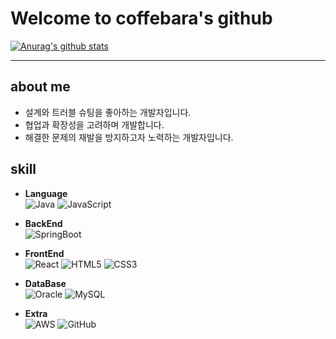 # Welcome to coffebara's github

 [![Anurag's github stats](https://github-readme-stats.vercel.app/api?username=coffebara)](https://github.com/anuraghazra/github-readme-stats)

---
## about me
- 설계와 트러블 슈팅을 좋아하는 개발자입니다.
- 협업과 확장성을 고려하며 개발합니다.
- 해결한 문제의 재발을 방지하고자 노력하는 개발자입니다.


## skill
- **Language**  
![Java](https://img.shields.io/badge/java-%23ED8B00.svg?style=for-the-badge&logo=openjdk&logoColor=white)   ![JavaScript](https://img.shields.io/badge/javascript-%23323330.svg?style=for-the-badge&logo=javascript&logoColor=%23F7DF1E)  

- **BackEnd**  
![SpringBoot](https://img.shields.io/badge/springboot-%236DB33F.svg?style=for-the-badge&logo=spring&logoColor=white)  

- **FrontEnd**  
![React](https://img.shields.io/badge/react-%2320232a.svg?style=for-the-badge&logo=react&logoColor=%2361DAFB) ![HTML5](https://img.shields.io/badge/html5-%23E34F26.svg?style=for-the-badge&logo=html5&logoColor=white) ![CSS3](https://img.shields.io/badge/css3-%231572B6.svg?style=for-the-badge&logo=css3&logoColor=white)  

- **DataBase**  
![Oracle](https://img.shields.io/badge/Oracle-F80000?style=for-the-badge&logo=oracle&logoColor=white) ![MySQL](https://img.shields.io/badge/mysql-%2300f.svg?style=for-the-badge&logo=mysql&logoColor=white)  

- **Extra**  
![AWS](https://img.shields.io/badge/AWS-%23FF9900.svg?style=for-the-badge&logo=amazon-aws&logoColor=white) ![GitHub](https://img.shields.io/badge/github-%23121011.svg?style=for-the-badge&logo=github&logoColor=white)  
